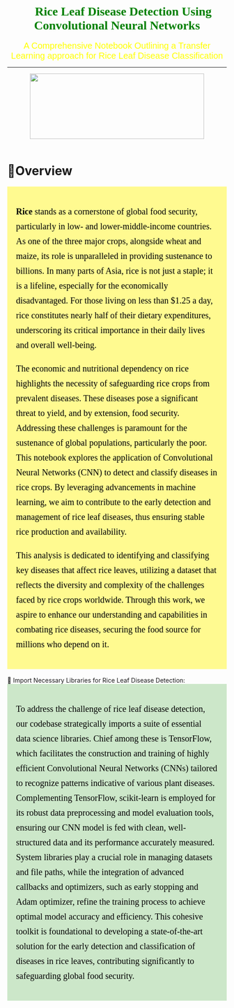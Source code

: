 <h1 style="font-family:Verdana; color:Green;"> <center>🍃 Rice Leaf Disease Detection Using Convolutional Neural Networks</center> </h1>
<p><center style="color:yellow; font-family:Helvetica; font-size:20px;">A Comprehensive Notebook Outlining a Transfer Learning approach for Rice Leaf Disease Classification</center></p>
<hr>
<center><img src='../input/rice-tree-img/riceleaf.jpg' height='150px' width='400px'></center>
<br>

# 🔬Overview 
<div style="background-color:#FFFA90; padding: 20px; color:black;">
<p style="font-size:20px; font-family:times-new-roman; color:black; line-height: 1.7em"><b>Rice</b> stands as a cornerstone of global food security, particularly in low- and lower-middle-income countries. As one of the three major crops, alongside wheat and maize, its role is unparalleled in providing sustenance to billions. In many parts of Asia, rice is not just a staple; it is a lifeline, especially for the economically disadvantaged. For those living on less than $1.25 a day, rice constitutes nearly half of their dietary expenditures, underscoring its critical importance in their daily lives and overall well-being.</p>

<p style="font-size:20px; font-family:times-new-roman; color:black; line-height: 1.7em">The economic and nutritional dependency on rice highlights the necessity of safeguarding rice crops from prevalent diseases. These diseases pose a significant threat to yield, and by extension, food security. Addressing these challenges is paramount for the sustenance of global populations, particularly the poor. This notebook explores the application of Convolutional Neural Networks (CNN) to detect and classify diseases in rice crops. By leveraging advancements in machine learning, we aim to contribute to the early detection and management of rice leaf diseases, thus ensuring stable rice production and availability.</p>

<p style="font-size:20px; font-family:times-new-roman; color:black; line-height: 1.7em">This analysis is dedicated to identifying and classifying key diseases that affect rice leaves, utilizing a dataset that reflects the diversity and complexity of the challenges faced by rice crops worldwide. Through this work, we aspire to enhance our understanding and capabilities in combating rice diseases, securing the food source for millions who depend on it.</p>
</div>



<br>
🌱 Import Necessary Libraries for Rice Leaf Disease Detection: 
<br>
<div style="background-color:#cce7c9; padding: 20px; color:black;">
<p style="font-size:20px; font-family:times-new-roman; color:black; line-height: 1.7em">
To address the challenge of rice leaf disease detection, our codebase strategically imports a suite of essential data science libraries. Chief among these is TensorFlow, which facilitates the construction and training of highly efficient Convolutional Neural Networks (CNNs) tailored to recognize patterns indicative of various plant diseases. Complementing TensorFlow, scikit-learn is employed for its robust data preprocessing and model evaluation tools, ensuring our CNN model is fed with clean, well-structured data and its performance accurately measured. System libraries play a crucial role in managing datasets and file paths, while the integration of advanced callbacks and optimizers, such as early stopping and Adam optimizer, refine the training process to achieve optimal model accuracy and efficiency. This cohesive toolkit is foundational to developing a state-of-the-art solution for the early detection and classification of diseases in rice leaves, contributing significantly to safeguarding global food security.
</p>

</div>
